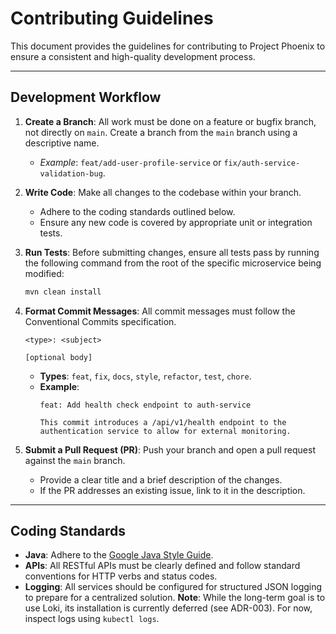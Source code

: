 # Contributing Guidelines

This document provides the guidelines for contributing to Project Phoenix to ensure a consistent and high-quality development process.

---

## Development Workflow

1.  **Create a Branch**: All work must be done on a feature or bugfix branch, not directly on `main`. Create a branch from the `main` branch using a descriptive name.
    * *Example*: `feat/add-user-profile-service` or `fix/auth-service-validation-bug`.

2.  **Write Code**: Make all changes to the codebase within your branch.
    * Adhere to the coding standards outlined below.
    * Ensure any new code is covered by appropriate unit or integration tests.

3.  **Run Tests**: Before submitting changes, ensure all tests pass by running the following command from the root of the specific microservice being modified:
    ```bash
    mvn clean install
    ```

4.  **Format Commit Messages**: All commit messages must follow the Conventional Commits specification.
    ```
    <type>: <subject>

    [optional body]
    ```
    * **Types**: `feat`, `fix`, `docs`, `style`, `refactor`, `test`, `chore`.
    * **Example**:
        ```
        feat: Add health check endpoint to auth-service

        This commit introduces a /api/v1/health endpoint to the
        authentication service to allow for external monitoring.
        ```

5.  **Submit a Pull Request (PR)**: Push your branch and open a pull request against the `main` branch.
    * Provide a clear title and a brief description of the changes.
    * If the PR addresses an existing issue, link to it in the description.

---

## Coding Standards

* **Java**: Adhere to the [Google Java Style Guide](https://google.github.io/styleguide/javaguide.html).
* **APIs**: All RESTful APIs must be clearly defined and follow standard conventions for HTTP verbs and status codes.
* **Logging**: All services should be configured for structured JSON logging to prepare for a centralized solution. **Note**: While the long-term goal is to use Loki, its installation is currently deferred (see ADR-003). For now, inspect logs using `kubectl logs`.